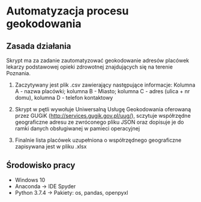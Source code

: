 # Automatyzacja procesu geokodowania


## Zasada działania

Skrypt ma za zadanie zautomatyzować geokodowanie adresów placówek lekarzy podstawowej opieki zdrowotnej znajdujących się na terenie Poznania. 

1. Zaczytywany jest plik .csv zawierający następujące informacje: Kolumna A - nazwa placówki; kolumna B - Miasto; kolumna C - adres (ulica + nr domu), kolumna D - telefon kontaktowy
 
2. Skrypt w pętli wywołuje Uniwersalną Usługę Geokodowania oferowaną przez GUGiK (http://services.gugik.gov.pl/uug/), sczytuje współrzędne geograficzne adresu ze zwróconego pliku JSON oraz dopisuje je do ramki danych obsługiwanej w pamieci operacyjnej

3. Finalnie lista placówek uzupełniona o współrzędnego geograficzne zapisywana jest w pliku .xlsx   

         
   
## Środowisko pracy

* Windows 10
* Anaconda -> IDE Spyder
* Python 3.7.4 -> Pakiety: os, pandas, openpyxl
